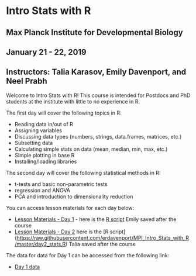 # Intro Stats with R
## Max Planck Institute for Developmental Biology
## January 21 - 22, 2019
## Instructors: Talia Karasov, Emily Davenport, and Neel Prabh

Welcome to Intro Stats with R! 
This course is intended for Postdocs and PhD students at the institute with little to no experience in R. 

The first day will cover the following topics in R:

* Reading data in/out of R
* Assigning variables
* Discussing data types (numbers, strings, data.frames, matrices, etc.)
* Subsetting data
* Calculating simple stats on data (mean, median, min, max, etc.)
* Simple plotting in base R
* Installing/loading libraries


The second day will cover the following statistical methods in R: 

* t-tests and basic non-parametric tests
* regression and ANOVA
* PCA and introduction to dimensionality reduction

You can access lesson materials for each day below:

* [Lesson Materials - Day 1](day1_R.html) - here is the [R script](https://raw.githubusercontent.com/erdavenport/MPI_Intro_Stats_with_R/master/stats_in_R.R) Emily saved after the course
* [Lesson Materials - Day 2](day2_stats_tkarasov.html) here is the [R script] (https://raw.githubusercontent.com/erdavenport/MPI_Intro_Stats_with_R/master/day2_stats.R) Talia saved after the course 

The data for data for Day 1 can be accessed from the following link:
* [Day 1 data](https://raw.githubusercontent.com/erdavenport/MPI_Intro_Stats_with_R/master/surveys_complete.csv)
